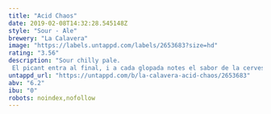 ```yaml
---
title: "Acid Chaos"
date: 2019-02-08T14:32:28.545148Z
style: "Sour - Ale"
brewery: "La Calavera"
image: "https://labels.untappd.com/labels/2653683?size=hd"
rating: "3.56"
description: "Sour chilly pale. El picant entra al final, i a cada glopada notes el sabor de la cervesa. "
untappd_url: "https://untappd.com/b/la-calavera-acid-chaos/2653683"
abv: "6.2"
ibu: "0"
robots: noindex,nofollow
---
```

